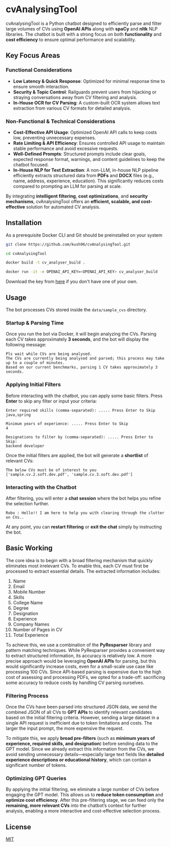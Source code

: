 # cvAnalysingTool  

cvAnalysingTool is a Python chatbot designed to efficiently parse and filter large volumes of CVs using **OpenAI APIs** along with **spaCy** and **nltk** NLP libraries. The chatbot is built with a strong focus on both **functionality** and **cost efficiency** to ensure optimal performance and scalability.

## Key Focus Areas  

### **Functional Considerations**  
- **Low Latency & Quick Response**: Optimized for minimal response time to ensure smooth interaction.  
- **Security & Topic Control**: Railguards prevent users from hijacking or straying conversations away from CV filtering and analysis.  
- **In-House OCR for CV Parsing**: A custom-built OCR system allows text extraction from various CV formats for detailed analysis.  

### **Non-Functional & Technical Considerations**  
- **Cost-Effective API Usage**: Optimized OpenAI API calls to keep costs low, preventing unnecessary expenses.  
- **Rate Limiting & API Efficiency**: Ensures controlled API usage to maintain stable performance and avoid excessive requests.  
- **Well-Defined Prompts**: Structured prompts include clear goals, expected response format, warnings, and content guidelines to keep the chatbot focused.  
- **In-House NLP for Text Extraction**: A non-LLM, in-house NLP pipeline efficiently extracts structured data from **PDFs** and **DOCX** files (e.g., name, address, experience, education). This significantly reduces costs compared to prompting an LLM for parsing at scale.  

By integrating **intelligent filtering**, **cost optimizations**, and **security mechanisms**, cvAnalysingTool offers an **efficient, scalable, and cost-effective** solution for automated CV analysis.




## Installation

As a prerequisite Docker CLI and Git should be preinstalled on your system

```bash
git clone https://github.com/kush96/cvAnalysingTool.git

cd cvAnalysingTool

docker build -t cv_analyser_build .

docker run -it -e OPENAI_API_KEY=<OPENAI_API_KEY> cv_analyser_build

```
Download the key from [here](https://drive.google.com/file/d/1zR0brKquKopVRqXRioZG6GUV5fEB7qHW/view?usp=sharing) if you don't have one of your own.
## Usage

The bot processes CVs stored inside the `data/sample_cvs` directory.

### **Startup & Parsing Time**
Once you run the bot via Docker, it will begin analyzing the CVs. Parsing each CV takes approximately **3 seconds**, and the bot will display the following message:



```
Pls wait while CVs are being analysed.
The CVs are currently being analysed and parsed; this process may take up to a couple of minutes.
Based on our current benchmarks, parsing 1 CV takes approximately 3 seconds.
```


### **Applying Initial Filters**
Before interacting with the chatbot, you can apply some basic filters. Press **Enter** to skip any filter or input your criteria:


```
Enter required skills (comma-separated): ..... Press Enter to Skip 
java,spring

Minimum years of experience: ..... Press Enter to Skip 
4

Designations to filter by (comma-separated): ..... Press Enter to Skip:
backend developer
```

Once the initial filters are applied, the bot will generate a **shortlist** of relevant CVs:


```
The below CVs must be of interest to you 
['sample.cv.2.soft.dev.pdf', 'sample.cv.3.soft.dev.pdf']
```


### **Interacting with the Chatbot**
After filtering, you will enter a **chat session** where the bot helps you refine the selection further.


```
Robo : Hello!! I am here to help you with clearing through the clutter on CVs..
```
At any point, you can **restart filtering** or **exit the chat** simply by instructing the bot.

## Basic Working

The core idea is to begin with a broad filtering mechanism that quickly eliminates most irrelevant CVs. To enable this, each CV must first be processed to extract essential details. The extracted information includes:

1. Name  
2. Email  
3. Mobile Number  
4. Skills  
5. College Name  
6. Degree  
7. Designation  
8. Experience  
9. Company Names  
10. Number of Pages in CV  
11. Total Experience  

To achieve this, we use a combination of the **PyResparser** library and pattern matching techniques. While PyResparser provides a convenient way to extract structured information, its accuracy is relatively low. A more precise approach would be leveraging **OpenAI APIs** for parsing, but this would significantly increase costs, even for a small-scale use case like processing 100 CVs. Since API-based parsing is expensive due to the high cost of assessing and processing PDFs, we opted for a trade-off: sacrificing some accuracy to reduce costs by handling CV parsing ourselves.

### Filtering Process

Once the CVs have been parsed into structured JSON data, we send the combined JSON of all CVs to **GPT APIs** to identify relevant candidates based on the initial filtering criteria. However, sending a large dataset in a single API request is inefficient due to token limitations and costs. The larger the input prompt, the more expensive the request.

To mitigate this, we apply **broad pre-filters** (such as **minimum years of experience, required skills, and designation**) before sending data to the GPT model. Since we already extract this information from the CVs, we avoid sending unnecessary details—especially large text fields like **detailed experience descriptions or educational history**, which can contain a significant number of tokens.

### Optimizing GPT Queries

By applying the initial filtering, we eliminate a large number of CVs before engaging the GPT model. This allows us to **reduce token consumption** and **optimize cost efficiency**. After this pre-filtering stage, we can feed only the **remaining, more relevant CVs** into the chatbot’s context for further analysis, enabling a more interactive and cost-effective selection process.

## License

[MIT](https://choosealicense.com/licenses/mit/)